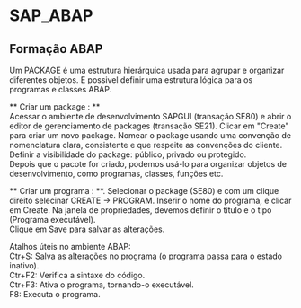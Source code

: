 # SAP_ABAP
## Formação ABAP   
Um PACKAGE é uma estrutura hierárquica usada para agrupar e organizar diferentes objetos. E possivel definir uma estrutura lógica para os programas e classes ABAP.  

** Criar um package : **  
Acessar o ambiente de desenvolvimento SAPGUI (transação SE80) e abrir o editor de gerenciamento de packages (transação SE21). Clicar em "Create" para criar um novo package.
Nomear o package usando uma convenção de nomenclatura clara, consistente e que respeite as convenções do cliente.  
Definir a visibilidade do package: público, privado ou protegido.  
Depois que o pacote for criado, podemos usá-lo para organizar objetos de desenvolvimento, como programas, classes, funções etc.

** Criar um programa : **. 
Selecionar o package (SE80) e com um clique direito selecinar CREATE -> PROGRAM. Inserir o nome do programa, e clicar em Create.
Na janela de propriedades, devemos definir o título e o tipo (Programa executável).  
Clique em Save para salvar as alterações.


Atalhos úteis no ambiente ABAP:  
Ctr+S: Salva as alterações no programa (o programa passa para o estado inativo).  
Ctr+F2: Verifica a sintaxe do código.  
Ctr+F3: Ativa o programa, tornando-o executável.  
F8: Executa o programa.  
